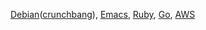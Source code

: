 [Debian](http://www.debian.org/)([crunchbang](http://crunchbang.org/)), [Emacs](http://www.gnu.org/software/emacs/), [Ruby](https://www.ruby-lang.org/en/), [Go](https://golang.org/), [AWS](http://aws.amazon.com/)  
